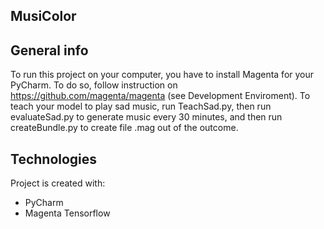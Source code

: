 ## MusiColor
## General info
To run this project on your computer, you have to install Magenta for your PyCharm. To do so, follow instruction on https://github.com/magenta/magenta (see Development Enviroment).
To teach your model to play sad music, run TeachSad.py, then run evaluateSad.py to generate music every 30 minutes, and then run createBundle.py to create file .mag out of the outcome.

	
## Technologies
Project is created with:
* PyCharm
* Magenta Tensorflow

